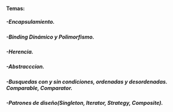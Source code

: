#### Temas:
##### -Encapsulamiento.
##### -Binding Dinámico y Polimorfismo.
##### -Herencia.
##### -Abstracccion.
##### -Busquedas con y sin condiciones, ordenadas y desordenadas. Comparable, Comparator.
##### -Patrones de diseño(Singleton, Iterator, Strategy, Composite).
